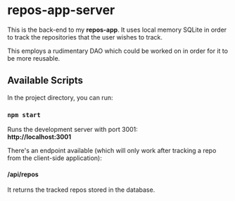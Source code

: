 # repos-app-server

This is the back-end to my **repos-app**. It uses local memory SQLite in order to track the repositories that the user wishes to track.

This employs a rudimentary DAO which could be worked on in order for it to be more reusable.

## Available Scripts

In the project directory, you can run:

### `npm start`

Runs the development server with port 3001:<br />
**http://localhost:3001**

There's an endpoint available (which will only work after tracking a repo from the client-side application):

#### /api/repos

It returns the tracked repos stored in the database.


